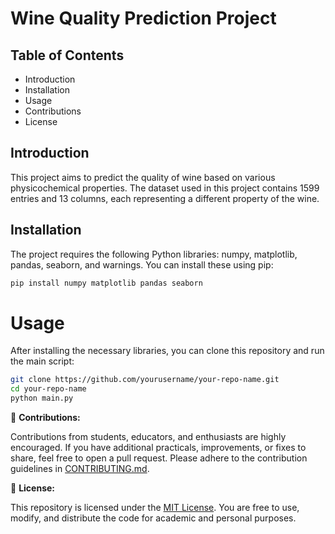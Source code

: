 # Wine Quality Prediction Project

## Table of Contents
- Introduction
- Installation
- Usage
- Contributions
- License

## Introduction
This project aims to predict the quality of wine based on various physicochemical properties. The dataset used in this project contains 1599 entries and 13 columns, each representing a different property of the wine.

## Installation
The project requires the following Python libraries: numpy, matplotlib, pandas, seaborn, and warnings. You can install these using pip:

```bash
pip install numpy matplotlib pandas seaborn
```

# Usage
After installing the necessary libraries, you can clone this repository and run the main script:

```bash
git clone https://github.com/yourusername/your-repo-name.git
cd your-repo-name
python main.py
```


🤝 **Contributions:**

Contributions from students, educators, and enthusiasts are highly encouraged. If you have additional practicals, improvements, or fixes to share, feel free to open a pull request. Please adhere to the contribution guidelines in [CONTRIBUTING.md](./CONTRIBUTING.md).

📄 **License:**

This repository is licensed under the [MIT License](./LICENSE). You are free to use, modify, and distribute the code for academic and personal purposes.